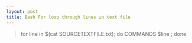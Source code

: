 ```yaml
---
layout: post
title: Bash For loop through lines in text file 
---
```



>for line in $(cat SOURCETEXTFILE.txt); do COMMANDS $line ; done
